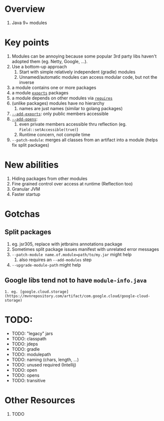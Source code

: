 # Overview

1. Java 9+ modules

# Key points

1. Modules can be annoying because some popular 3rd party libs haven't adopted them (eg. Netty, Google, ...).
1. Use a bottom-up approach
    1. Start with simple relatively independent (gradle) modules
    1. Unnamed/automatic modules can access modular code, but not the inverse
1. a module contains one or more packages
1. a module [`exports`](TODO) packages
1. a module depends on other modules via [`requires`](TODO)
1. (unlike packages) modules have no hierarchy
    1. names are just names (similar to golang packages)
1. [`--add-exports`](https://docs.oracle.com/en/java/javase/20/docs/specs/man/java.html): only public members accessible
1. [`--add-opens`](https://docs.oracle.com/en/java/javase/20/docs/specs/man/java.html):
    1. even private members accessible thru reflection (eg. `Field::setAccessible(true)`)
    1. Runtime concern, not compile time
1. `--patch-module`: merges all classes from an artifact into a module (helps fix split packages)

# New abilities

1. Hiding packages from other modules
1. Fine grained control over access at runtime (Reflection too)
1. Granular JVM
1. Faster startup

# Gotchas

## Split packages

1. eg. jsr305, replace with jetbrains annotations package
1. Sometimes split package issues manifest with unrelated error messages
1. `--patch-module name.of.module=path/to/my.jar` might help
    1. also requires an `--add-modules` step
1. `--upgrade-module-path` might help

## Google libs tend not to have `module-info.java`

    1. eg. [google.cloud.storage](https://mvnrepository.com/artifact/com.google.cloud/google-cloud-storage)

# TODO:

- TODO: "legacy" jars
- TODO: classpath
- TODO: jdeps
- TODO: gradle
- TODO: modulepath
- TODO: naming (chars, length, ...)
- TODO: unused required (Intellij)
- TODO: open
- TODO: opens
- TODO: transitive

# Other Resources

1. TODO
